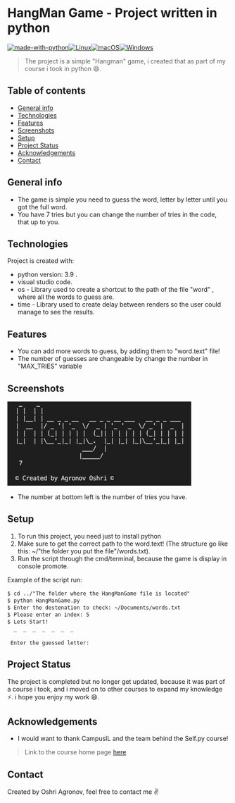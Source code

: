 # HangMan Game - Project written in python
[![made-with-python](https://img.shields.io/badge/Made%20with-Python-1f425f.svg)](https://www.python.org/)[![Linux](https://svgshare.com/i/Zhy.svg)](https://svgshare.com/i/Zhy.svg)[![macOS](https://svgshare.com/i/ZjP.svg)](https://svgshare.com/i/ZjP.svg)[![Windows](https://svgshare.com/i/ZhY.svg)](https://svgshare.com/i/ZhY.svg)
> The project is a simple "Hangman" game, i created that as part of my course i took in python :smile:.
## Table of contents
* [General info](#general-info)
* [Technologies](#technologies)
* [Features](#features)
* [Screenshots](#screenshots)
* [Setup](#setup)
* [Project Status](#project-status)
* [Acknowledgements](#acknowledgements)
* [Contact](#contact)

## General info
- The game is simple you need to guess the word, letter by letter until you got the full word.
- You have 7 tries but you can change the number of tries in the code, that up to you.
	
## Technologies
Project is created with:
* python version: 3.9 .
* visual studio code.
* os - Library used to create a shortcut to the path of the file "word" , where all the words to guess are.
* time - Library used to create delay between renders so the user could manage to see the results.

## Features
- You can add more words to guess, by adding them to "word.text" file!
- The number of guesses are changeable by change the number in "MAX_TRIES" variable

## Screenshots
![Example screenshot](./img/opening.png)
- The number at bottom left is the number of tries you have.

## Setup
1. To run this project, you need just to install python
2. Make sure to get the correct path to the word.text! (The structure go like this: ~/"the folder you put the file"/words.txt).
3. Run the script through the cmd/terminal, because the game is display in console promote.

Example of the script run:
```
$ cd ../"The folder where the HangManGame file is located"
$ python HangManGame.py
$ Enter the destenation to check: ~/Documents/words.txt
$ Please enter an index: 5
$ Lets Start!
  _  _  _  _  _  _  _ 

 Enter the guessed letter: 
```

## Project Status
The project is completed but no longer get updated, because it was part of a course i took, and i moved on to other courses to expand my knowledge ⚡.
i hope you enjoy my work 😄.

## Acknowledgements
- I would want to thank CampusIL and the team behind the Self.py course!
> Link to the course home page [here](https://campus.gov.il/course/course-v1-cs-gov_cs_selfpy101/)

## Contact
Created by Oshri Agronov, feel free to contact me :v:
